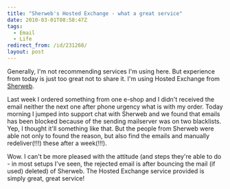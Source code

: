 ```yaml
---
title: "Sherweb's Hosted Exchange - what a great service"
date: 2010-03-01T08:58:47Z
tags:
  - Email
  - Life
redirect_from: /id/231268/
layout: post
---
```

Generally, I'm not recommending services I'm using here. But experience from today is just too great not to share it. I'm using Hosted Exchange from [Sherweb][1].

Last week I ordered something from one e-shop and I didn't received the email neither the next one after phone urgency what is with my order. Today morning I jumped into support chat with Sherweb and we found that emails has been blocked because of the sending mailserver was on two blacklists. Yep, I thought it'll something like that. But the people from Sherweb were able not only to found the reason, but also find the emails and manually redeliver(!!!) these after a week(!!!).

Wow. I can't be more pleased with the attitude (and steps they're able to do - in most setups I've seen, the rejected email is after bouncing the mail (if used) deleted) of Sherweb. The Hosted Exchange service provided is simply great, great service!

[1]: http://www.sherweb.com/